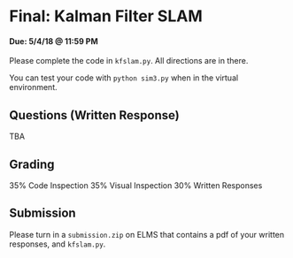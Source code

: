 # Final: Kalman Filter SLAM
#### Due: 5/4/18 @ 11:59 PM

Please complete the code in `kfslam.py`. All directions are in there.

You can test your code with `python sim3.py` when in the virtual environment.

## Questions (Written Response)
TBA

## Grading
35% Code Inspection
35% Visual Inspection
30% Written Responses

## Submission
Please turn in a `submission.zip` on ELMS that contains a pdf of your written responses, and `kfslam.py`.
